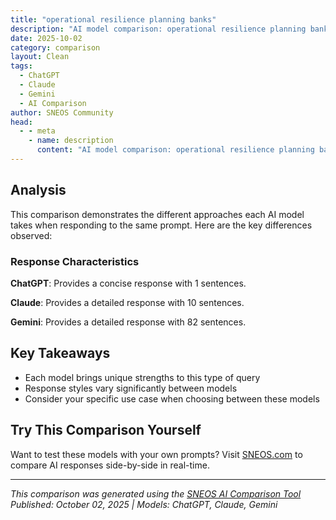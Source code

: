 ```yaml
---
title: "operational resilience planning banks"
description: "AI model comparison: operational resilience planning banks..."
date: 2025-10-02
category: comparison
layout: Clean
tags:
  - ChatGPT
  - Claude
  - Gemini
  - AI Comparison
author: SNEOS Community
head:
  - - meta
    - name: description
      content: "AI model comparison: operational resilience planning banks..."
---
```


<ChatComparison
  title="operational resilience planning banks"
  prompt="operational resilience planning banks"
  :responses='{
    "ChatGPT": "Operational resilience planning is a critical aspect for banks and financial institutions as it focuses on ensuring that they can continue to operate effectively in the face of disruptions, whether those disruptions are due to cyber incidents, natural disasters, pandemics, or other unforeseen events. Here are key components and considerations for operational resilience planning in banks:\n\n### Key Components of Operational Resilience Planning\n\n1. **Risk Assessment**:\n   - Identify critical functions and processes.\n   - Assess potential threats and vulnerabilities (e.g., cyber threats, natural disasters).\n   - Evaluate the impact of disruptions on operations and services.\n\n2. **Business Continuity Planning (BCP)**:\n   - Develop and maintain plans that outline how to recover and continue operations after a disruption.\n   - Incorporate strategies for maintaining essential functions during a crisis.\n\n3. **Scenario Testing and Stress Testing**:\n   - Conduct regular testing of resilience plans through realistic scenarios.\n   - Engage in stress testing to evaluate the institution&#39;s ability to withstand severe stress events.\n\n4. **Crisis Management and Governance**:\n   - Establish a clear governance structure for operational resilience, including roles and responsibilities.\n   - Develop crisis management protocols to guide response efforts during a disruptive event.\n\n5. **Communication Strategy**:\n   - Create a comprehensive communication plan for internal and external stakeholders.\n   - Ensure that there is clear and effective communication during a crisis.\n\n6. **Technology Resilience**:\n   - Implement redundancy and failover systems for critical IT infrastructure.\n   - Invest in cybersecurity measures to protect against data breaches and hacking.\n\n7. **Third-Party Risk Management**:\n   - Assess and monitor the resilience of third-party vendors and service providers.\n   - Include clauses in contracts for service providers related to operational resilience.\n\n8. **Regulatory Compliance**:\n   - Stay informed about and comply with relevant regulations regarding operational resilience (e.g., the Basel III framework, Dodd-Frank Act, European Banking Authority guidelines).\n   - Report on resilience planning efforts to regulators as required.\n\n9. **Training and Awareness**:\n   - Conduct training sessions for employees on operational resilience and crisis management plans.\n   - Foster a culture of resilience across the organization.\n\n10. **Continuous Improvement**:\n    - Regularly update and revise resilience plans to adapt to new threats and changes in the operational environment.\n    - Analyze lessons learned from previous disruptions to improve future responses.\n\n### Best Practices\n\n- **Engagement with Stakeholders**: Collaborate with regulatory bodies, industry groups, and other financial institutions to share insights and best practices.\n- **Invest in Technology**: Leverage technology tools such as cloud computing, cybersecurity solutions, and business continuity software to enhance resilience.\n- **Holistic Approach**: Integrate operational resilience with overall enterprise risk management practices to ensure alignment and coherence.\n- **Documentation**: Keep thorough records of resilience plans, tests, and training to support accountability and continuous learning.\n\n### Regulatory Landscape\n\nRegulations pertaining to operational resilience have become increasingly stringent. For instance, in the UK, the Bank of England and the Financial Conduct Authority have set out operational resilience frameworks that require firms to identify important business services and assess their capacity to withstand shocks. Similar regulations are being developed across various jurisdictions.\n\nIn conclusion, operational resilience planning is essential for banks to maintain trust and stability in the financial system. By preparing for disruptions and ensuring the continuity of operations, banks can better serve their customers and uphold their responsibilities to stakeholders.",
    "Claude": "# Operational Resilience Planning for Banks\n\n## Overview\nOperational resilience refers to a bank\u0027s ability to prevent, adapt to, respond to, recover from, and learn from operational disruptions while continuing to serve customers and support the financial system.\n\n## Key Components\n\n### 1. **Risk Identification \u0026 Assessment**\n- **Critical Business Services**: Identify essential services that, if disrupted, would cause harm to customers or market integrity\n- **Operational Risk Mapping**: Map potential disruptions (cyber attacks, system failures, natural disasters, pandemics)\n- **Impact Analysis**: Assess potential customer, financial, and systemic impacts\n- **Vulnerability Assessment**: Identify weaknesses in systems, processes, and controls\n\n### 2. **Impact Tolerances**\n- **Service Level Definitions**: Set maximum tolerable levels of disruption for each critical service\n- **Recovery Time Objectives (RTOs)**: Define acceptable downtime periods\n- **Recovery Point Objectives (RPOs)**: Establish acceptable data loss thresholds\n- **Customer Impact Metrics**: Measure effects on customer access and service quality\n\n### 3. **Resilience Capabilities**\n\n#### **Technology Resilience**\n- Redundant systems and backup infrastructure\n- Cloud computing strategies\n- Cybersecurity frameworks\n- Data backup and recovery systems\n\n#### **Operational Continuity**\n- Business continuity planning\n- Crisis management procedures\n- Alternative service delivery channels\n- Vendor and third-party risk management\n\n#### **People \u0026 Governance**\n- Emergency response teams\n- Staff cross-training programs\n- Remote work capabilities\n- Clear roles and responsibilities\n\n### 4. **Testing \u0026 Validation**\n- **Scenario Testing**: Regular stress testing of critical systems\n- **Tabletop Exercises**: Crisis simulation exercises\n- **Recovery Testing**: Validate backup systems and procedures\n- **Third-Party Testing**: Assess vendor resilience capabilities\n\n## Regulatory Framework\n\n### **Key Regulations**\n- **Basel III**: Operational risk capital requirements\n- **PRA (UK)**: Operational Resilience Policy (SS1/21)\n- **Federal Reserve (US)**: Guidance on operational resilience\n- **ECB (EU)**: Operational resilience expectations\n- **APRA (Australia)**: Prudential Standard CPS 230\n\n### **Regulatory Requirements**\n- Maintain detailed resilience plans\n- Regular board oversight and reporting\n- Incident notification procedures\n- Annual resilience assessments\n- Cross-border coordination for global banks\n\n## Implementation Framework\n\n### **Phase 1: Foundation (Months 1-6)**\n- Establish governance structure\n- Identify critical business services\n- Conduct initial risk assessment\n- Set preliminary impact tolerances\n\n### **Phase 2: Development (Months 6-18)**\n- Develop detailed resilience plans\n- Implement monitoring systems\n- Create testing frameworks\n- Train staff and management\n\n### **Phase 3: Enhancement (Months 18-36)**\n- Refine impact tolerances\n- Conduct comprehensive testing\n- Optimize response procedures\n- Integrate with business strategy\n\n### **Phase 4: Maturity (Ongoing)**\n- Continuous monitoring and improvement\n- Regular plan updates\n- Advanced scenario planning\n- Industry collaboration\n\n## Critical Focus Areas\n\n### **1. Cyber Resilience**\n- Advanced threat detection\n- Incident response procedures\n- Data protection measures\n- Recovery from cyber attacks\n\n### **2. Third-Party Dependencies**\n- Vendor risk assessment\n- Alternative supplier arrangements\n- Contract terms for resilience\n- Supply chain mapping\n\n### **3. Technology Infrastructure**\n- System redundancy\n- Cloud strategy implementation\n- Legacy system modernization\n- Network resilience\n\n### **4. Human Capital**\n- Succession planning\n- Skills development\n- Remote work capabilities\n- Crisis communication\n\n## Measurement \u0026 Monitoring\n\n### **Key Metrics**\n- System availability rates\n- Recovery time actuals vs. objectives\n- Customer complaint volumes during incidents\n- Financial losses from disruptions\n- Regulatory compliance scores\n\n### **Monitoring Tools**\n- Real-time system monitoring\n- Customer experience tracking\n- Risk dashboards\n- Incident management systems\n\n## Best Practices\n\n### **Strategic Approach**\n- Integrate resilience into business strategy\n- Maintain board-level oversight\n- Regular senior management review\n- Cross-functional collaboration\n\n### **Operational Excellence**\n- Document all procedures clearly\n- Maintain updated contact lists\n- Regular communication testing\n- Post-incident reviews and learning\n\n### **Stakeholder Management**\n- Clear customer communication plans\n- Regulatory liaison procedures\n- Media and public relations strategy",
    "Gemini": "Operational resilience planning for banks is a critical aspect of ensuring business continuity and stability in the face of various disruptions.  Here\u0027s a breakdown of key elements, considerations, and best practices:\n\n**I.  Understanding Operational Resilience**\n\n*   **Definition:** Operational resilience is the ability of a bank to prevent, adapt to, respond to, recover and learn from operational disruptions while continuing to deliver critical business services through disruption.  It goes beyond traditional business continuity and disaster recovery by focusing on the outcomes (services) rather than just the inputs (systems).\n*   **Scope:** Encompasses all aspects of a bank\u0027s operations, including:\n    *   **People:** Staff, vendors, customers\n    *   **Processes:**  Core business functions (payments, lending, trading), supporting processes (HR, IT)\n    *   **Technology:** Systems, applications, infrastructure\n    *   **Facilities:** Offices, data centers, branches\n    *   **Data:**  Availability, integrity, confidentiality\n    *   **Third-Party Providers:** Reliance on external entities for critical services\n\n**II. Key Elements of an Operational Resilience Plan**\n\n1.  **Governance and Oversight:**\n    *   **Board and Senior Management Responsibility:**  Establish clear ownership and accountability at the highest levels for operational resilience.\n    *   **Dedicated Operational Resilience Team:**  A cross-functional team with representatives from key departments (IT, Operations, Risk, Compliance) to oversee the program.\n    *   **Clear Policies and Procedures:**  Documented guidelines for all aspects of operational resilience.\n    *   **Risk Appetite Statement:**  Defining the level of disruption the bank is willing to tolerate for each critical business service.\n\n2.  **Identification of Critical Business Services:**\n    *   **Prioritization:**  Identifying the bank\u0027s most critical services (e.g., payment processing, deposit taking, lending) that, if disrupted, would pose a significant risk to customers, the financial system, or the bank\u0027s solvency.\n    *   **Mapping:**  Documenting the people, processes, technology, data, and facilities that support each critical business service.  This includes identifying single points of failure and interdependencies.\n\n3.  **Impact Tolerance:**\n    *   **Maximum Tolerable Disruption (MTD):**  Setting the maximum amount of time a critical business service can be disrupted before causing unacceptable harm (financial loss, reputational damage, regulatory sanctions).  This is a crucial metric for planning recovery strategies.\n    *   **Recovery Time Objective (RTO):** The maximum acceptable time to restore a critical business service following a disruption. RTO should always be less than or equal to MTD.\n    *   **Recovery Point Objective (RPO):** The acceptable amount of data loss in case of a disruption.\n\n4.  **Scenario Testing and Stress Testing:**\n    *   **Developing Realistic Scenarios:**  Creating hypothetical disruption scenarios that are relevant to the bank\u0027s specific risks (e.g., cyberattacks, pandemics, natural disasters, third-party failures).\n    *   **Tabletop Exercises:**  Simulating disruption scenarios to test the effectiveness of the bank\u0027s response plans and identify gaps.\n    *   **Stress Testing:**  Assessing the bank\u0027s ability to withstand extreme disruptions and maintain critical services.  This could involve quantitative modeling and simulations.\n    *   **Regular Updates:** Test scenarios and outcomes should be continually updated.\n\n5.  **Response and Recovery Plans:**\n    *   **Detailed Procedures:**  Documenting step-by-step instructions for responding to and recovering from different types of disruptions.\n    *   **Communication Plan:**  Establishing clear lines of communication with staff, customers, regulators, and other stakeholders.\n    *   **Escalation Procedures:**  Defining the process for escalating incidents to the appropriate levels of management.\n    *   **Alternate Resources:**  Identifying backup systems, facilities, and personnel to maintain critical services.\n    *   **Work from Home Capabilities:** Ability to have employees perform essential tasks remotely.\n\n6.  **Business Continuity Management (BCM) Integration:**\n    *   **Modernization:** Shifting from traditional BCM focused on inputs (systems) to operational resilience, which focuses on outcomes (critical business services).\n    *   **Leveraging Existing BCM Plans:**  Using existing BCM plans as a foundation for operational resilience, but adapting them to the new framework.\n\n7.  **Third-Party Risk Management:**\n    *   **Due Diligence:**  Thoroughly assessing the operational resilience of third-party providers that are critical to the bank\u0027s operations.\n    *   **Contractual Requirements:**  Including clauses in contracts that require third-party providers to meet specific operational resilience standards.\n    *   **Monitoring and Oversight:**  Regularly monitoring the performance of third-party providers and identifying potential vulnerabilities.\n    *   **Contingency Plans:**  Having backup plans in place in case a third-party provider fails.\n\n8.  **Data Resilience:**\n    *   **Data Backup and Recovery:**  Implementing robust data backup and recovery procedures to ensure that critical data can be restored quickly and reliably.\n    *   **Data Security:**  Protecting data from unauthorized access, loss, or corruption.\n    *   **Data Sovereignty:**  Ensuring that data is stored and processed in compliance with applicable regulations.\n\n9.  **Learning and Improvement:**\n    *   **Post-Incident Reviews:**  Conducting thorough reviews after any disruption to identify lessons learned and improve the bank\u0027s operational resilience plan.\n    *   **Continuous Monitoring:**  Continuously monitoring the bank\u0027s operational resilience capabilities and identifying areas for improvement.\n    *   **Regular Updates:**  Updating the operational resilience plan at least annually, or more frequently if there are significant changes to the bank\u0027s business or risk profile.\n\n**III. Regulatory Considerations**\n\n*   **Basel Committee on Banking Supervision (BCBS):** The BCBS has issued principles for operational resilience that are widely adopted by regulators around the world.\n*   **Local Regulatory Requirements:** Banks are subject to specific operational resilience requirements from their local regulators.  Examples include:\n    *   **United States:** OCC, Federal Reserve, FDIC\n    *   **United Kingdom:** Prudential Regulation Authority (PRA)\n    *   **European Union:** European Banking Authority (EBA)\n*   **Compliance:**  Ensuring that the bank\u0027s operational resilience plan complies with all applicable regulatory requirements.\n\n**IV.  Key Challenges**\n\n*   **Complexity:**  Banks are complex organizations with many interconnected systems and processes.\n*   **Legacy Systems:**  Banks often rely on legacy systems that are difficult to adapt to new requirements.\n*   **Cybersecurity Threats:**  Cyberattacks are a growing threat to banks\u0027 operational resilience.\n*   **Talent Shortage:**  There is a shortage of skilled professionals with expertise in operational resilience.\n*   **Budget Constraints:**  Banks may face budget constraints that limit their ability to invest in operational resilience.\n*   **Changing Risk Landscape:**  The risk landscape is constantly evolving, so banks need to be agile and adapt their operational resilience plans accordingly.\n\n**V. Best Practices**\n\n*   **Top-Down Commitment:**  Secure buy-in from senior management and the board of directors.\n*   **Risk-Based Approach:**  Prioritize efforts based on the severity and likelihood of different risks.\n*   **Collaboration:**  Foster collaboration between different departments and stakeholders.\n*   **Automation:**  Automate as many tasks as possible to improve efficiency and reduce errors.\n*   **Continuous Improvement:**  Continuously monitor, test, and improve the operational resilience plan.\n*   **Training and Awareness:**  Provide regular training and awareness programs to all employees.\n*   **Documentation:** Maintain complete and up-to-date documentation of all operational resilience plans and procedures.\n*   **Regular Audits:** Conduct regular internal and external audits to assess the effectiveness of the operational resilience program.\n*   **Focus on Outcomes:**  Always keep the focus on the critical business services that need to be protected.\n\n**VI.  Benefits of Effective Operational Resilience Planning**\n\n*   **Reduced Risk:**  Minimizing the impact of disruptions on the bank\u0027s operations.\n*   **Improved Customer Service:**  Maintaining service levels during disruptions.\n*   **Enhanced Reputation:**  Demonstrating a commitment to stability and reliability.\n*   **Regulatory Compliance:**  Meeting regulatory requirements for operational resilience.\n*   **Competitive Advantage:**  Differentiating the bank from its competitors.\n*   **Increased Shareholder Value:**  Protecting the bank\u0027s assets and earnings.\n\nBy implementing a comprehensive and well-executed operational resilience plan, banks can significantly reduce their vulnerability to disruptions and ensure their long-term stability and success. The ongoing monitoring and adaptability are key to its effectiveness.\n"
  }'
  published-date="09:53"
/>

## Analysis

This comparison demonstrates the different approaches each AI model takes when responding to the same prompt. Here are the key differences observed:

### Response Characteristics

**ChatGPT**: Provides a concise response with 1 sentences. 

**Claude**: Provides a detailed response with 10 sentences. 

**Gemini**: Provides a detailed response with 82 sentences. 

## Key Takeaways

- Each model brings unique strengths to this type of query
- Response styles vary significantly between models
- Consider your specific use case when choosing between these models

## Try This Comparison Yourself

Want to test these models with your own prompts? Visit [SNEOS.com](https://sneos.com) to compare AI responses side-by-side in real-time.

---

*This comparison was generated using the [SNEOS AI Comparison Tool](https://sneos.com)*
*Published: October 02, 2025 | Models: ChatGPT, Claude, Gemini*
